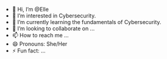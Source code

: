 - 👋 Hi, I’m @Elle
- 👀 I’m interested in Cybersecurity.
- 🌱 I’m currently learning the fundamentals of Cybersecurity.
- 💞️ I’m looking to collaborate on ...
- 📫 How to reach me ...
- 😄 Pronouns: She/Her 
- ⚡ Fun fact: ...

<!---
62k1/62k1 is a ✨ special ✨ repository because its `README.md` (this file) appears on your GitHub profile.
You can click the Preview link to take a look at your changes.
--->
